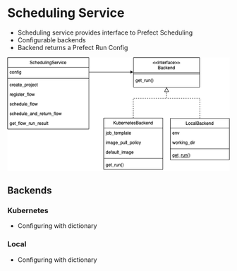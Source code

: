 # Scheduling Service

* Scheduling service provides interface to Prefect Scheduling 
* Configurable backends
* Backend returns a Prefect Run Config

![Screenshot](files/services/scheduling_service.drawio.png)

## Backends

### Kubernetes

* Configuring with dictionary

### Local

* Configuring with dictionary